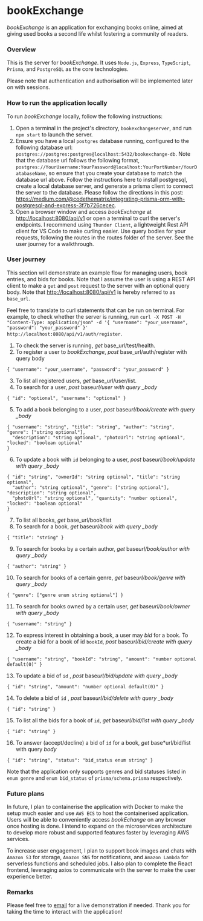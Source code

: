 # bookExchange

_bookExchange_ is an application for exchanging books online, aimed at giving used books a second life whilst fostering a community of readers.

### Overview

This is the server for _bookExchange_. It uses `Node.js`, `Express`, `TypeScript`, `Prisma`, and `PostgreSQL` as the core technologies.

Please note that authentication and authorisation will be implemented later on with sessions.

### How to run the application locally

To run _bookExchange_ locally, follow the following instructions:

1. Open a terminal in the project's directory, `bookexchangeserver`, and run `npm start` to launch the server.
2. Ensure you have a local `postgres` database running, configured to the following database url: `postgres://postgres:postgres@localhost:5432/bookexchange-db`. Note that the database url follows the following format, `postgres://YourUsername:YourPassword@localhost:YourPortNumber/YourDatabaseName`, so ensure that you create your database to match the database url above. Follow the instructions here to install postgresql, create a local database server, and generate a prisma client to connect the server to the database. Please follow the directions in this post: <https://medium.com/@codethematrix/integrating-prisma-orm-with-postgresql-and-express-3f7b726cecec>.
3. Open a browser window and access _bookExchange_ at <http://localhost:8080/api/v1> or open a terminal to curl the server's endpoints. I recommend using `Thunder Client`, a lightweight Rest API client for VS Code to make curling easier. Use query bodies for your requests, following the routes in the routes folder of the server. See the user journey for a walkthrough.

### User journey

This section will demonstrate an example flow for managing users, book entries, and bids for books. Note that I assume the user is using a REST API client to make a `get` and `post` request to the server with an optional query body. Note that <http://localhost:8080/api/v1> is hereby referred to as `base_url`.

Feel free to translate to curl statements that can be run on terminal. For example, to check whether the server is running, run `curl -X POST -H "Content-Type: application/json" -d '{ "username": "your_username", "password": "your_password" }' http://localhost:8080/api/v1/auth/register`.

1. To check the server is running, _get_ base_url/test/health.
2. To register a user to _bookExchange_, _post_ base_url/auth/register with query body

```
{ "username": "your_username", "password": "your_password" }
```

3. To list all registered users, _get_ base_url/user/list.
4. To search for a user, _post_ base*url/user with query \_body*

```
{ "id": "optional", "username": "optional" }
```

5. To add a book belonging to a user, _post_ base*url/book/create with query \_body*

```
{ "username": "string", "title": "string", "author": "string", "genre": ["string optional"],
  "description": "string optional", "photoUrl": "string optional", "locked": "boolean optional"
}
```

6. To update a book with `id` belonging to a user, _post_ base*url/book/update with query \_body*

```
{ "id": "string", "ownerId": "string optional", "title": "string optional",
  "author": "string optional", "genre": ["string optional"], "description": "string optional",
  "photoUrl": "string optional", "quantity": "number optional", "locked": "boolean optional"
}
```

7. To list all books, _get_ base_url/book/list
8. To search for a book, _get_ base*url/book with query \_body*

```
{ "title": "string" }
```

9. To search for books by a certain author, _get_ base*url/book/author with query \_body*

```
{ "author": "string" }
```

10. To search for books of a certain genre, _get_ base*url/book/genre with query \_body*

```
{ "genre": ["genre enum string optional"] }
```

11. To search for books owned by a certain user, _get_ base*url/book/owner with query \_body*

```
{ "username": "string" }
```

12. To express interest in obtaining a book, a user may _bid_ for a book. To create a bid for a book of id `bookId`, _post_ base*url/bid/create with query \_body*

```
{ "username": "string", "bookId": "string", "amount": "number optional default(0)" }
```

13. To update a bid of `id` , _post_ base*url/bid/update with query \_body*

```
{ "id": "string", "amount": "number optional default(0)" }
```

14. To delete a bid of `id` , _post_ base*url/bid/delete with query \_body*

```
{ "id": "string" }
```

15. To list all the bids for a book of `id`, _get_ base*url/bid/list with query \_body*

```
{ "id": "string" }
```

16. To answer \(accept/decline\) a bid of `id` for a book, _get_ base\*url/bid/list with query _body_

```
{ "id": "string", "status": "bid_status enum string" }
```

Note that the application only supports genres and bid statuses listed in `enum genre` and `enum bid_status` of `prisma/schema.prisma` respectively.

### Future plans

In future, I plan to containerise the application with Docker to make the setup much easier and use `AWS ECS` to host the containerised application. Users will be able to conveniently access _bookEchange_ on any browser once hosting is done. I intend to expand on the microservices architecture to develop more robust and supported features faster by leveraging AWS services.

To increase user engagement, I plan to support book images and chats with `Amazon S3` for storage, `Amazon SNS` for notifications, and `Amazon Lambda` for serverless functions and scheduled jobs. I also plan to complete the React frontend, leveraging axios to communicate with the server to make the user experience better.

### Remarks

Please feel free to [email](mailto:ianmasilafst@gmail.com)
for a live demonstration if needed. Thank you for taking the time to interact with the application!
